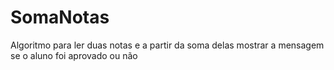 # SomaNotas
Algoritmo para ler duas notas e a partir da soma delas mostrar a mensagem se o aluno foi aprovado ou não
